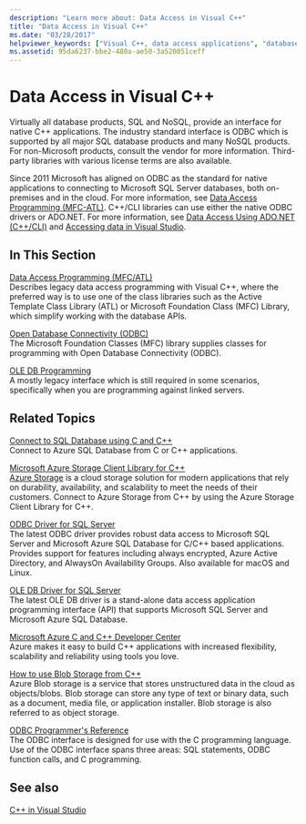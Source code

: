 ```yaml
---
description: "Learn more about: Data Access in Visual C++"
title: "Data Access in Visual C++"
ms.date: "03/28/2017"
helpviewer_keywords: ["Visual C++, data access applications", "databases [C++]", "OLE DB [C++], data access technologies", "data [C++], data access technologies", "data access [C++], class libraries for databases"]
ms.assetid: 95da6237-bbe2-480a-ae50-3a520051ceff
---
```

# Data Access in Visual C++

Virtually all database products, SQL and NoSQL, provide an interface for native C++ applications. The industry standard interface is ODBC which is supported by all major SQL database products and many NoSQL products. For non-Microsoft products, consult the vendor for more information. Third-party libraries with various license terms are also available.

Since 2011 Microsoft has aligned on ODBC as the standard for native applications to connecting to Microsoft SQL Server databases, both on-premises and in the cloud. For more information, see [Data Access Programming \(MFC-ATL\)](data-access-programming-mfc-atl.md). C++/CLI libraries can use either the native ODBC drivers or ADO.NET. For more information, see [Data Access Using ADO.NET (C++/CLI)](../dotnet/data-access-using-adonet-cpp-cli.md) and [Accessing data in Visual Studio](/visualstudio/data-tools/accessing-data-in-visual-studio).

## In This Section

[Data Access Programming (MFC/ATL)](data-access-programming-mfc-atl.md)<br/>
Describes legacy data access programming with Visual C++, where the preferred way is to use one of the class libraries such as the Active Template Class Library (ATL) or Microsoft Foundation Class (MFC) Library, which simplify working with the database APIs.

[Open Database Connectivity (ODBC)](odbc/open-database-connectivity-odbc.md)<br/>
The Microsoft Foundation Classes (MFC) library supplies classes for programming with Open Database Connectivity (ODBC).

[OLE DB Programming](oledb/ole-db-programming.md)<br/>
A mostly legacy interface which is still required in some scenarios, specifically when you are programming against linked servers.

## Related Topics

[Connect to SQL Database using C and C++](/azure/sql-database/sql-database-develop-cplusplus-simple)<br/>
Connect to Azure SQL Database from C or C++ applications.

[Microsoft Azure Storage Client Library for C++](https://github.com/Azure/azure-storage-cpp)<br/>
[Azure Storage](/azure/storage/common/storage-introduction) is a cloud storage solution for modern applications that rely on durability, availability, and scalability to meet the needs of their customers. Connect to Azure Storage from C++ by using the Azure Storage Client Library for C++.

[ODBC Driver for SQL Server](/sql/connect/odbc/microsoft-odbc-driver-for-sql-server)<br/>
The latest ODBC driver provides robust data access to Microsoft SQL Server and Microsoft Azure SQL Database for C/C++ based applications. Provides support for features including always encrypted, Azure Active Directory, and AlwaysOn Availability Groups. Also available for macOS and Linux.

[OLE DB Driver for SQL Server](/sql/connect/oledb/oledb-driver-for-sql-server)<br/>
The latest OLE DB driver is a stand-alone data access application programming interface (API) that supports Microsoft SQL Server and Microsoft Azure SQL Database.

[Microsoft Azure C and C++ Developer Center](https://azure.microsoft.com/develop/cpp/)<br/>
Azure makes it easy to build C++ applications with increased flexibility, scalability and reliability using tools you love.

[How to use Blob Storage from C++](/azure/storage/storage-c-plus-plus-how-to-use-blobs)<br/>
Azure Blob storage is a service that stores unstructured data in the cloud as objects/blobs. Blob storage can store any type of text or binary data, such as a document, media file, or application installer. Blob storage is also referred to as object storage.

[ODBC Programmer's Reference](/sql/odbc/reference/odbc-programmer-s-reference)<br/>
The ODBC interface is designed for use with the C programming language. Use of the ODBC interface spans three areas: SQL statements, ODBC function calls, and C programming.

## See also

[C++ in Visual Studio](../overview/visual-cpp-in-visual-studio.md)
